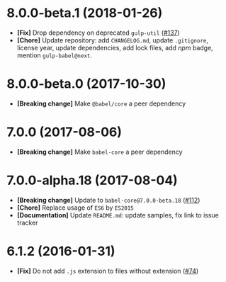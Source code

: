 # 8.0.0-beta.1 (2018-01-26)

- **[Fix]** Drop dependency on deprecated `gulp-util` ([#137](https://github.com/babel/gulp-babel/pull/137))
- **[Chore]** Update repository: add `CHANGELOG.md`, update `.gitignore`, license year, update dependencies,
              add lock files, add _npm_ badge, mention `gulp-babel@next`.

# 8.0.0-beta.0 (2017-10-30)

- **[Breaking change]** Make `@babel/core` a peer dependency

# 7.0.0 (2017-08-06)

- **[Breaking change]** Make `babel-core` a peer dependency

# 7.0.0-alpha.18 (2017-08-04)

- **[Breaking change]** Update to `babel-core@7.0.0-beta.18` ([#112](https://github.com/babel/gulp-babel/pull/112))
- **[Chore]** Replace usage of `ES6` by `ES2015`
- **[Documentation]** Update `README.md`: update samples, fix link to issue tracker

# 6.1.2 (2016-01-31)

- **[Fix]** Do not add `.js` extension to files without extension ([#74](https://github.com/babel/gulp-babel/pull/74))
